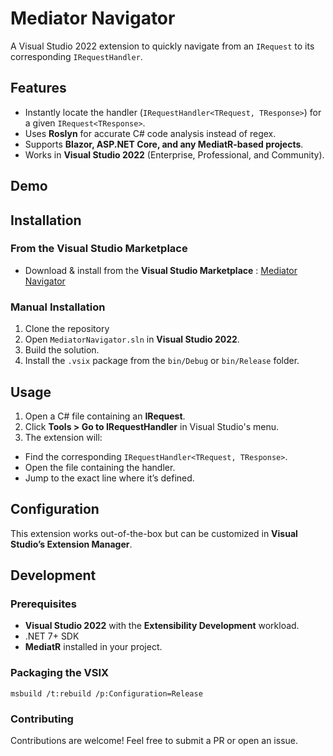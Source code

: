 # Mediator Navigator
A Visual Studio 2022 extension to quickly navigate from an `IRequest` to its corresponding `IRequestHandler`.

## Features
- Instantly locate the handler (`IRequestHandler<TRequest, TResponse>`) for a given `IRequest<TResponse>`.
- Uses **Roslyn** for accurate C# code analysis instead of regex.
- Supports **Blazor, ASP.NET Core, and any MediatR-based projects**.
- Works in **Visual Studio 2022** (Enterprise, Professional, and Community).

## Demo

## Installation
### From the Visual Studio Marketplace
- Download & install from the **Visual Studio Marketplace** : [Mediator Navigator](https://marketplace.visualstudio.com/items?itemName=MehdiArmachi.MediatorNavigator)

### Manual Installation
1. Clone the repository
2. Open `MediatorNavigator.sln` in **Visual Studio 2022**.
3. Build the solution.
4. Install the `.vsix` package from the `bin/Debug` or `bin/Release` folder.

## Usage
1. Open a C# file containing an **IRequest**.
2. Click **Tools > Go to IRequestHandler** in Visual Studio's menu.
3. The extension will:
- Find the corresponding `IRequestHandler<TRequest, TResponse>`.
- Open the file containing the handler.
- Jump to the exact line where it’s defined.

## Configuration
This extension works out-of-the-box but can be customized in **Visual Studio’s Extension Manager**.

## Development
### Prerequisites
- **Visual Studio 2022** with the **Extensibility Development** workload.
- .NET 7+ SDK
- **MediatR** installed in your project.

### Packaging the VSIX
```msbuild /t:rebuild /p:Configuration=Release```

### Contributing

Contributions are welcome! Feel free to submit a PR or open an issue.